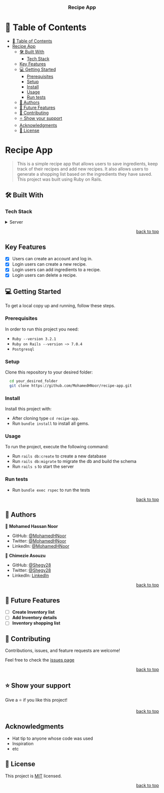 <a name="readme-top"></a>

<div align="center">
  <h3><b>Recipe App</b></h3>
</div>

<!-- TABLE OF CONTENTS -->

# 📗 Table of Contents

- [📗 Table of Contents](#-table-of-contents)
- [Recipe App ](#recipe-app-)
  - [🛠 Built With ](#-built-with-)
    - [Tech Stack ](#tech-stack-)
  - [Key Features ](#key-features-)
  - [💻 Getting Started ](#-getting-started-)
    - [Prerequisites](#prerequisites)
    - [Setup](#setup)
    - [Install](#install)
    - [Usage](#usage)
    - [Run tests](#run-tests)
  - [👥 Authors ](#-authors-)
  - [🔭 Future Features ](#-future-features-)
  - [🤝 Contributing ](#-contributing-)
  - [⭐️ Show your support ](#️-show-your-support-)
  - [Acknowledgments](#acknowledgments)
  - [📝 License ](#-license-)

<!-- PROJECT DESCRIPTION -->

# Recipe App <a name="about-project"></a>

> This is a simple recipe app that allows users to save ingredients, keep track of their recipes and add new recipes. It also allows users to generate a shopping list based on the ingredients they have saved. This project was built using Ruby on Rails.

## 🛠 Built With <a name="built-with"></a>

### Tech Stack <a name="tech-stack"></a>

<details>
  <summary>Server</summary>
  <ul>
    <li><a href="https://rubyonrails.org/">Ruby On Rails</a></li>
  </ul>
</details>

<p align="right"><a href="#readme-top">back to top</a></p>

<!-- Key Features -->

## Key Features <a name="key-features"></a>

- [x] Users can create an account and log in.
- [x] Login users can create a new recipe.
- [x] Login users can add ingredients to a recipe.
- [x] Login users can delete a recipe.

<!-- GETTING STARTED -->

## 💻 Getting Started <a name="getting-started"></a>

To get a local copy up and running, follow these steps.

### Prerequisites

In order to run this project you need:

- `Ruby --version 3.2.1`
- `Ruby on Rails --version ~> 7.0.4`
- `Postgresql`

### Setup

Clone this repository to your desired folder:

```sh
  cd your_desired_folder
  git clone https://github.com/MohamedHNoor/recipe-app.git
```

### Install

Install this project with:

- After cloning type `cd recipe-app`.
- Run `bundle install` to install all gems.

### Usage

To run the project, execute the following command:

- Run `rails db:create` to create a new database
- Run `rails db:migrate` to migrate the db and build the schema
- Run `rails s` to start the server

### Run tests

- Run `bundle exec rspec` to run the tests

<p align="right"><a href="#readme-top">back to top</a></p>

<!-- AUTHORS -->

## 👥 Authors <a name="authors"></a>

👤 **Mohamed Hassan Noor**

- GitHub: [@MohamedHNoor](https://github.com/MohamedHNoor)
- Twitter: [@MohamedHNoor](https://twitter.com/MohamedHNoor)
- LinkedIn: [@MohamedHNoor](https://www.linkedin.com/in/mohamedhnoor/)

👤 **Chimezie Asouzu**

- GitHub: [@Shegy28](https://github.com/shegy28)
- Twitter: [@Shegy28](https://twitter.com/twitterhandle)
- LinkedIn: [LinkedIn](https://www.linkedin.com/in/chimezie-asouzu-67704224a/)

<p align="right"><a href="#readme-top">back to top</a></p>

<!-- FUTURE FEATURES -->

## 🔭 Future Features <a name="future-features"></a>

- [ ] **Create Inventory list**
- [ ] **Add Inventory details**
- [ ] **Inventory shopping list**

<!-- CONTRIBUTING -->

## 🤝 Contributing <a name="contributing"></a>

Contributions, issues, and feature requests are welcome!

Feel free to check the [issues page](https://github.com/MohamedHNoor/recipe-app/issues)

<p align="right"><a href="#readme-top">back to top</a></p>

<!-- SUPPORT -->

## ⭐️ Show your support <a name="support"></a>

Give a ⭐️ if you like this project!

<p align="right"><a href="#readme-top">back to top</a></p>

## Acknowledgments

- Hat tip to anyone whose code was used
- Inspiration
- etc

<!-- LICENSE -->

## 📝 License <a name="license"></a>

This project is [MIT](./LICENSE) licensed.

<p align="right"><a href="#readme-top">back to top</a></p>
